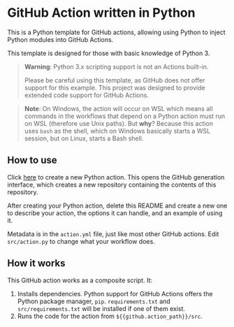 # GitHub Action written in Python

This is a Python template for GitHub actions, allowing using Python to inject Python modules
into GitHub Actions.

This template is designed for those with basic knowledge of Python 3.

> **Warning**: Python 3.x scripting support is not an Actions built-in.
> 
> Please be careful using this template, as GitHub does not offer support for this
> example. This project was designed to provide extended code support for GitHub
> Actions.

> **Note**: On Windows, the action will occur on WSL which means all commands in the
> workflows that depend on a Python action must run on WSL (therefore use Unix paths).
> But **why**? Because this action uses `bash` as the shell, which on Windows basically
> starts a WSL session, but on Linux, starts a Bash shell.

## How to use

Click [here](https://github.com/TylerMS887/python-gh-action/generate) to create a new
Python action. This opens the GitHub generation interface, which creates a new repository
containing the contents of this repository.

After creating your Python action, delete this README and create a new one to describe
your action, the options it can handle, and an example of using it.

Metadata is in the `action.yml` file, just like most other GitHub actions. Edit
`src/action.py` to change what your workflow does.

## How it works

This GitHub action works as a composite script. It:
1. Installs dependencies. Python support for GitHub Actions offers the Python package manager,
   `pip`. `requirements.txt` and `src/requirements.txt` will be installed if one of them exist.
3. Runs the code for the action from `${{github.action_path}}/src`.
